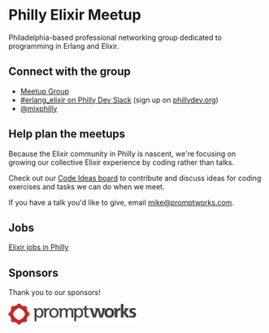 # Philly Elixir Meetup

Philadelphia-based professional networking group dedicated to programming in Erlang and Elixir.

## Connect with the group

- [Meetup Group][meetup]
- [#erlang_elixir on Philly Dev Slack][slack] (sign up on [phillydev.org][phillydev-org])
- [@mixphilly][twitter]

## Help plan the meetups

Because the Elixir community in Philly is nascent, we're focusing on growing our collective Elixir experience by coding rather than talks.

Check out our [Code Ideas board][code-ideas] to contribute and discuss ideas for coding exercises and tasks we can do when we meet.

If you have a talk you'd like to give, email mike@promptworks.com.

## Jobs

[Elixir jobs in Philly](jobs.md)

## Sponsors

Thank you to our sponsors!

[<img src=sponsors/promptworks.png width=50%>][promptworks]


[meetup]: https://www.meetup.com/Philly-Elixir-Meetup/
[slack]: https://phillydev.slack.com/messages/erlang_elixir/
[phillydev-org]: https://phillydev.org
[twitter]: https://twitter.com/mixphilly
[code-ideas]: https://github.com/PhillyElixir/meetup/projects/1

[promptworks]: https://promptworks.com
